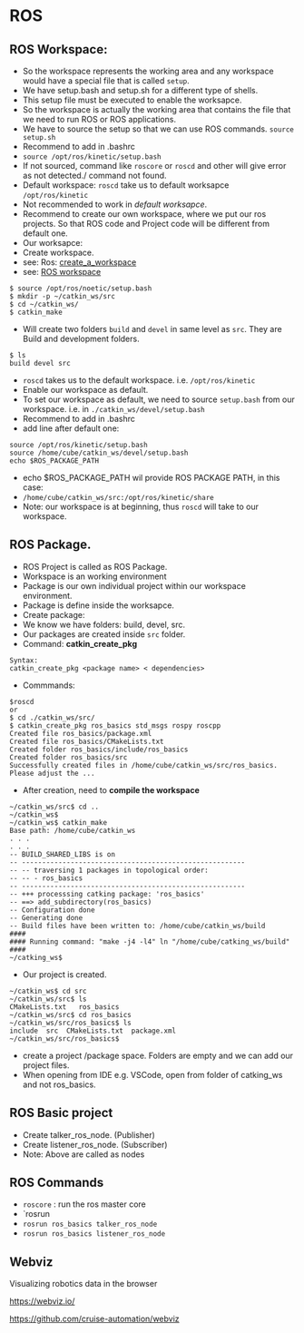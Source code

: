 # ROS

## ROS Workspace: 
* So the workspace represents the working area and any workspace would have a special file that is called `setup`.
* We have setup.bash and setup.sh for a different type of shells.
* This setup file must be executed to enable the worksapce.
* So the workspace is actually the working area that contains the file that we need to run ROS or ROS applications.
* We have to source the setup so that we can use ROS commands. `source setup.sh`
* Recommend to add in .bashrc
* `source /opt/ros/kinetic/setup.bash`
* If not sourced, command like `roscore` or `roscd` and other will give error as not detected./ command not found.
* Default workspace: `roscd` take us to default worksapce `/opt/ros/kinetic`
* Not recommended to work in *default worksapce*.
* Recommend to create our own workspace, where we put our ros projects. So that ROS code and Project code will be different from default one.
* Our worksapce: 
* Create workspace. 
* see: Ros: [create_a_workspace](http://wiki.ros.org/catkin/Tutorials/create_a_workspace)
* see: [ROS workspace](http://wiki.ros.org/catkin/workspaces)
```
$ source /opt/ros/noetic/setup.bash
$ mkdir -p ~/catkin_ws/src
$ cd ~/catkin_ws/
$ catkin_make
```
* Will create two folders `build` and `devel` in same level as `src`. They are Build and development folders.
```
$ ls
build devel src
```
* `roscd` takes us to the default workspace. i.e.  `/opt/ros/kinetic`
* Enable our workspace as default.
* To set our workspace as default, we need to source `setup.bash` from our workspace. i.e. in `./catkin_ws/devel/setup.bash`
* Recommend to add in .bashrc
* add line after default one:
```
source /opt/ros/kinetic/setup.bash
source /home/cube/catkin_ws/devel/setup.bash
echo $ROS_PACKAGE_PATH
```
* echo $ROS_PACKAGE_PATH wil provide ROS PACKAGE PATH, in this case:
* `/home/cube/catkin_ws/src:/opt/ros/kinetic/share`
* Note: our workspace is at beginning, thus `roscd` will take to our workspace.

## ROS Package.
* ROS Project is called as ROS Package.
* Workspace is an working environment
* Package is our own individual project within our workspace environment.
* Package is define inside the worksapce.
* Create package:
* We know we have folders: build, devel, src.
* Our packages are created inside `src` folder.
* Command: **catkin_create_pkg**
```
Syntax:
catkin_create_pkg <package name> < dependencies>
```
* Commmands:
```
$roscd
or
$ cd ./catkin_ws/src/
$ catkin_create_pkg ros_basics std_msgs rospy roscpp
Created file ros_basics/package.xml
Created file ros_basics/CMakeLists.txt
Created folder ros_basics/include/ros_basics
Created folder ros_basics/src
Successfully created files in /home/cube/catkin_ws/src/ros_basics. Please adjust the ...
```
* After creation, need to **compile the workspace**
```
~/catkin_ws/src$ cd ..
~/catkin_ws$
~/catkin_ws$ catkin_make
Base path: /home/cube/catkin_ws
. . .
. . .
-- BUILD_SHARED_LIBS is on
-- -------------------------------------------------------
-- -- traversing 1 packages in topological order:
-- -- - ros_basics
-- -------------------------------------------------------
-- +++ processsing catking package: 'ros_basics'
-- ==> add_subdirectory(ros_basics)
-- Configuration done
-- Generating done
-- Build files have been written to: /home/cube/catkin_ws/build
####
#### Running command: "make -j4 -l4" ln "/home/cube/catking_ws/build"
####
~/catking_ws$
```
* Our project is created.
```
~/catkin_ws$ cd src
~/catkin_ws/src$ ls
CMakeLists.txt   ros_basics
~/catkin_ws/src$ cd ros_basics
~/catkin_ws/src/ros_basics$ ls
include  src  CMakeLists.txt  package.xml
~/catkin_ws/src/ros_basics$
```
* create a project /package space. Folders are empty and we can add our project files.
* When opening from IDE e.g. VSCode, open from folder of catking_ws and not ros_basics.

## ROS Basic project
* Create talker_ros_node. (Publisher)
* Create listener_ros_node. (Subscriber)
* Note: Above are called as nodes

## ROS Commands
* `roscore` : run the ros master core
* `rosrun <name of package> <node>
* `rosrun ros_basics talker_ros_node`
* `rosrun ros_basics listener_ros_node`

## Webviz

Visualizing robotics data in the browser

https://webviz.io/

https://github.com/cruise-automation/webviz

